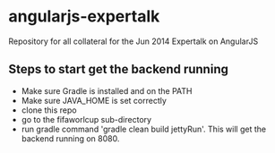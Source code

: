 angularjs-expertalk
===================

Repository for all collateral for the Jun 2014 Expertalk on AngularJS

Steps to start get the backend running
--------------------------------------
- Make sure Gradle is installed and on the PATH
- Make sure JAVA_HOME is set correctly
- clone this repo
- go to the fifaworlcup sub-directory
- run gradle command 'gradle clean build jettyRun'. This will get the backend running on 8080.
